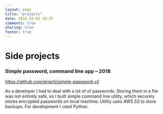 ```yaml
---
layout: page
title: "projects"
date: 2018-10-03 10:37
comments: true
sharing: true
footer: true
---
```

# Side projects

### Simple password, command line app – 2018
<a href="https://github.com/erjantj/simple-password-cli" target="_blank">https://github.com/erjantj/simple-password-cli</a>

As a developer I had to deal with a lot of of passwords. Storing them in a file was not entirely safe, so I built simple command line utility, which securely stores encrypted passwords on local machine. Utility uses AWS S3 to store backups. For development I used Python.